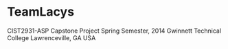 TeamLacys
=========

CIST2931-ASP Capstone Project
Spring Semester, 2014
Gwinnett Technical College
Lawrenceville, GA 
USA

